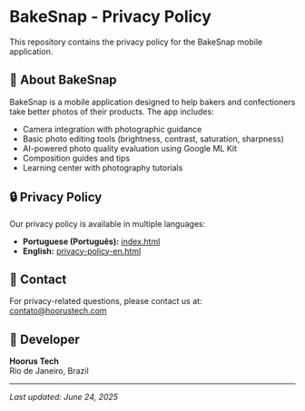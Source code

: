 # BakeSnap - Privacy Policy

This repository contains the privacy policy for the BakeSnap mobile application.

## 📱 About BakeSnap

BakeSnap is a mobile application designed to help bakers and confectioners take better photos of their products. The app includes:

- Camera integration with photographic guidance
- Basic photo editing tools (brightness, contrast, saturation, sharpness)
- AI-powered photo quality evaluation using Google ML Kit
- Composition guides and tips
- Learning center with photography tutorials

## 🔒 Privacy Policy

Our privacy policy is available in multiple languages:

- **Portuguese (Português):** [index.html](index.html)
- **English:** [privacy-policy-en.html](privacy-policy-en.html)

## 📧 Contact

For privacy-related questions, please contact us at: contato@hoorustech.com

## 🏢 Developer

**Hoorus Tech**  
Rio de Janeiro, Brazil

---

*Last updated: June 24, 2025*
